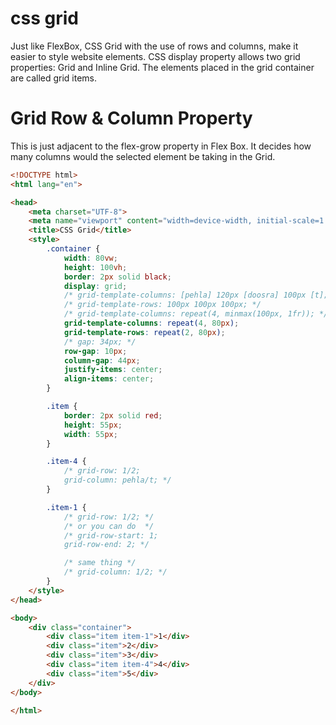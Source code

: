 # css grid
Just like FlexBox, CSS Grid with the use of rows and columns, make it easier to style website elements.
CSS display property allows two grid properties: Grid and Inline Grid. The elements placed in the grid container are called grid items.


# Grid Row & Column Property
This is just adjacent to the flex-grow property in Flex Box. It decides how many columns would the selected element be taking in the Grid.


```html
<!DOCTYPE html>
<html lang="en">

<head>
    <meta charset="UTF-8">
    <meta name="viewport" content="width=device-width, initial-scale=1.0">
    <title>CSS Grid</title>
    <style>
        .container {
            width: 80vw;
            height: 100vh;
            border: 2px solid black;
            display: grid;
            /* grid-template-columns: [pehla] 120px [doosra] 100px [t]; */
            /* grid-template-rows: 100px 100px 100px; */
            /* grid-template-columns: repeat(4, minmax(100px, 1fr)); */
            grid-template-columns: repeat(4, 80px);
            grid-template-rows: repeat(2, 80px);
            /* gap: 34px; */
            row-gap: 10px;
            column-gap: 44px;
            justify-items: center;
            align-items: center;
        }

        .item {
            border: 2px solid red;
            height: 55px;
            width: 55px;
        }

        .item-4 {
            /* grid-row: 1/2;
            grid-column: pehla/t; */
        }

        .item-1 {
            /* grid-row: 1/2; */
            /* or you can do  */
            /* grid-row-start: 1;
            grid-row-end: 2; */

            /* same thing */
            /* grid-column: 1/2; */
        }
    </style>
</head>

<body>
    <div class="container">
        <div class="item item-1">1</div>
        <div class="item">2</div>
        <div class="item">3</div>
        <div class="item item-4">4</div>
        <div class="item">5</div>
    </div>
</body>

</html>
```